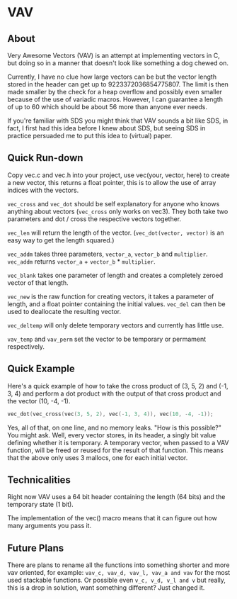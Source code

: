 VAV
===

About
-----
Very Awesome Vectors (VAV) is an attempt at implementing vectors in C, but
doing so in a manner that doesn't look like something a dog chewed on.

Currently, I have no clue how large vectors can be but the vector length stored
in the header can get up to 9223372036854775807. The limit is then made smaller
by the check for a heap overflow and possibly even smaller because of the use
of variadic macros. However, I can guarantee a length of up to 60 which should
be about 56 more than anyone ever needs.

If you're familiar with SDS you might think that VAV sounds a bit like SDS, in
fact, I first had this idea before I knew about SDS, but seeing SDS in practice
persuaded me to put this idea to (virtual) paper.

Quick Run-down
--------------
Copy vec.c and vec.h into your project, use vec(your, vector, here) to create a
new vector, this returns a float pointer, this is to allow the use of array
indices with the vectors.

`vec_cross` and `vec_dot` should be self explanatory for anyone who knows
anything about vectors (`vec_cross` only works on vec3). They both take two
parameters and dot / cross the respective vectors together.

`vec_len` will return the length of the vector. (`vec_dot(vector, vector)` is
an easy way to get the length squared.)

`vec_addm` takes three parameters, `vector_a`, `vector_b` and `multiplier`.
`vec_addm` returns `vector_a` + `vector_b` * `multiplier`.

`vec_blank` takes one parameter of length and creates a completely zeroed
vector of that length.

`vec_new` is the raw function for creating vectors, it takes a parameter of
length, and a float pointer containing the initial values. `vec_del` can then
be used to deallocate the resulting vector.

`vec_deltemp` will only delete temporary vectors and currently has little use.

`vav_temp` and `vav_perm` set the vector to be temporary or permament
respectively.

Quick Example
-------------
Here's a quick example of how to take the cross product of (3, 5, 2) and (-1,
3, 4) and perform a dot product with the output of that cross product and the
vector (10, -4, -1).

```C
vec_dot(vec_cross(vec(3, 5, 2), vec(-1, 3, 4)), vec(10, -4, -1));
```

Yes, all of that, on one line, and no memory leaks. "How is this possible?" You
might ask. Well, every vector stores, in its header, a singly bit value
defining whether it is temporary. A temporary vector, when passed to a VAV
function, will be freed or reused for the result of that function. This means
that the above only uses 3 mallocs, one for each initial vector.

Technicalities
--------------
Right now VAV uses a 64 bit header containing the length (64 bits) and the
temporary state (1 bit).

The implementation of the vec() macro means that it can figure out how many
arguments you pass it.

Future Plans
------------
There are plans to rename all the functions into something shorter and
more vav oriented, for example: `vav_c, vav_d, vav_l, vav_a and vav` for the
most used stackable functions. Or possible even `v_c, v_d, v_l and v` but
really, this is a drop in solution, want something different? Just changed it.
